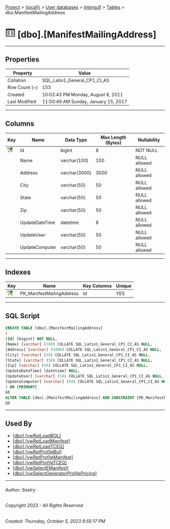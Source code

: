 #### 

[Project](../../../../index.md) > [(local)\\](../../../index.md) > [User databases](../../index.md) > [Intergulf](../index.md) > [Tables](Tables.md) > dbo.ManifestMailingAddress

# ![Tables](../../../../Images/Table32.png) [dbo].[ManifestMailingAddress]

---

## <a name="#properties"></a>Properties

| Property | Value |
|---|---|
| Collation | SQL_Latin1_General_CP1_CI_AS |
| Row Count (~) | 153 |
| Created | 10:02:43 PM Monday, August 8, 2011 |
| Last Modified | 11:50:49 AM Sunday, January 15, 2017 |


---

## <a name="#columns"></a>Columns

| Key | Name | Data Type | Max Length (Bytes) | Nullability |
|---|---|---|---|---|
| [![Cluster Primary Key PK_ManifestMailingAddress: Id](../../../../Images/pkcluster.png)](#indexes) | Id | bigint | 8 | NOT NULL |
|  | Name | varchar(100) | 100 | NULL allowed |
|  | Address | varchar(3000) | 3000 | NULL allowed |
|  | City | varchar(50) | 50 | NULL allowed |
|  | State | varchar(50) | 50 | NULL allowed |
|  | Zip | varchar(50) | 50 | NULL allowed |
|  | UpdateDateTime | datetime | 8 | NULL allowed |
|  | UpdateUser | varchar(50) | 50 | NULL allowed |
|  | UpdateComputer | varchar(50) | 50 | NULL allowed |


---

## <a name="#indexes"></a>Indexes

| Key | Name | Key Columns | Unique |
|---|---|---|---|
| [![Cluster Primary Key PK_ManifestMailingAddress: Id](../../../../Images/pkcluster.png)](#indexes) | PK_ManifestMailingAddress | Id | YES |


---

## <a name="#sqlscript"></a>SQL Script

```sql
CREATE TABLE [dbo].[ManifestMailingAddress]
(
[Id] [bigint] NOT NULL,
[Name] [varchar] (100) COLLATE SQL_Latin1_General_CP1_CI_AS NULL,
[Address] [varchar] (3000) COLLATE SQL_Latin1_General_CP1_CI_AS NULL,
[City] [varchar] (50) COLLATE SQL_Latin1_General_CP1_CI_AS NULL,
[State] [varchar] (50) COLLATE SQL_Latin1_General_CP1_CI_AS NULL,
[Zip] [varchar] (50) COLLATE SQL_Latin1_General_CP1_CI_AS NULL,
[UpdateDateTime] [datetime] NULL,
[UpdateUser] [varchar] (50) COLLATE SQL_Latin1_General_CP1_CI_AS NULL,
[UpdateComputer] [varchar] (50) COLLATE SQL_Latin1_General_CP1_CI_AS NULL
) ON [PRIMARY]
GO
ALTER TABLE [dbo].[ManifestMailingAddress] ADD CONSTRAINT [PK_ManifestMailingAddress] PRIMARY KEY CLUSTERED ([Id]) ON [PRIMARY]
GO

```


---

## <a name="#usedby"></a>Used By

* [[dbo].[vwRptLoadBOL]](../Views/dbo_vwRptLoadBOL.md)
* [[dbo].[vwRptLoadManifest]](../Views/dbo_vwRptLoadManifest.md)
* [[dbo].[vwRptLoadTCEQ]](../Views/dbo_vwRptLoadTCEQ.md)
* [[dbo].[vwRptProfileBol]](../Views/dbo_vwRptProfileBol.md)
* [[dbo].[vwRptProfileManifest]](../Views/dbo_vwRptProfileManifest.md)
* [[dbo].[vwRptProfileTCEQ]](../Views/dbo_vwRptProfileTCEQ.md)
* [[dbo].[vwSelectEManifest]](../Views/dbo_vwSelectEManifest.md)
* [[dbo].[vwSelectGeneratorProfilePricing]](../Views/dbo_vwSelectGeneratorProfilePricing.md)


---

###### Author:  Sastry

###### Copyright 2023 - All Rights Reserved

###### Created: Thursday, October 5, 2023 9:55:17 PM

